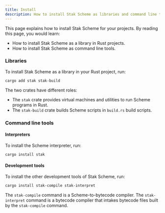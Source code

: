 ```yaml
---
title: Install
description: How to install Stak Scheme as libraries and command line tools
---
```


This page explains how to install Stak Scheme for your projects. By reading this page, you would learn:

- How to install Stak Scheme as a library in Rust projects.
- How to install Stak Scheme as command line tools.

### Libraries

To install Stak Scheme as a library in your Rust project, run:

```sh
cargo add stak stak-build
```

The two crates have different roles:

- The `stak` crate provides virtual machines and utilities to run Scheme programs in Rust.
- The `stak-build` crate builds Scheme scripts in `build.rs` build scripts.

### Command line tools

#### Interpreters

To install the Scheme interpreter, run:

```sh
cargo install stak
```

#### Development tools

To install the other development tools of Stak Scheme, run:

```sh
cargo install stak-compile stak-interpret
```

The `stak-compile` command is a Scheme-to-bytecode compiler. The `stak-interpret` command is a bytecode compiler that intakes bytecode files built by the `stak-compile` command.
